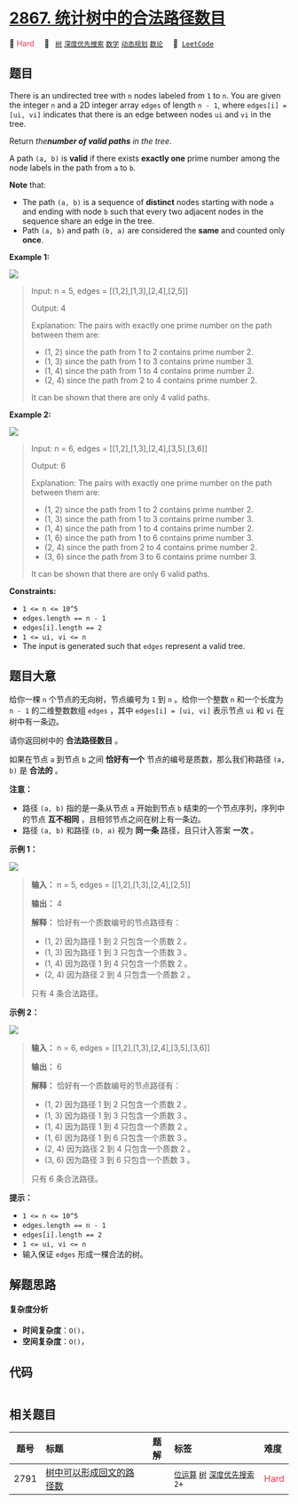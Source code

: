 # [2867. 统计树中的合法路径数目](https://leetcode.com/problems/count-valid-paths-in-a-tree)

🔴 <font color=#ff334b>Hard</font>&emsp; 🔖&ensp; [`树`](/tag/tree.md) [`深度优先搜索`](/tag/depth-first-search.md) [`数学`](/tag/math.md) [`动态规划`](/tag/dynamic-programming.md) [`数论`](/tag/number-theory.md)&emsp; 🔗&ensp;[`LeetCode`](https://leetcode.com/problems/count-valid-paths-in-a-tree)

## 题目

There is an undirected tree with `n` nodes labeled from `1` to `n`. You are
given the integer `n` and a 2D integer array `edges` of length `n - 1`, where
`edges[i] = [ui, vi]` indicates that there is an edge between nodes `ui` and
`vi` in the tree.

Return _the**number of valid paths** in the tree_.

A path `(a, b)` is **valid** if there exists **exactly one** prime number
among the node labels in the path from `a` to `b`.

**Note** that:

  * The path `(a, b)` is a sequence of **distinct** nodes starting with node `a` and ending with node `b` such that every two adjacent nodes in the sequence share an edge in the tree.
  * Path `(a, b)` and path `(b, a)` are considered the **same** and counted only **once**.



**Example 1:**

![](https://assets.leetcode.com/uploads/2023/08/27/example1.png)

> Input: n = 5, edges = [[1,2],[1,3],[2,4],[2,5]]
> 
> Output: 4
> 
> Explanation: The pairs with exactly one prime number on the path between them are: 
> - (1, 2) since the path from 1 to 2 contains prime number 2. 
> - (1, 3) since the path from 1 to 3 contains prime number 3.
> - (1, 4) since the path from 1 to 4 contains prime number 2.
> - (2, 4) since the path from 2 to 4 contains prime number 2.
> 
> It can be shown that there are only 4 valid paths.

**Example 2:**

![](https://assets.leetcode.com/uploads/2023/08/27/example2.png)

> Input: n = 6, edges = [[1,2],[1,3],[2,4],[3,5],[3,6]]
> 
> Output: 6
> 
> Explanation: The pairs with exactly one prime number on the path between them are: 
> - (1, 2) since the path from 1 to 2 contains prime number 2.
> - (1, 3) since the path from 1 to 3 contains prime number 3.
> - (1, 4) since the path from 1 to 4 contains prime number 2.
> - (1, 6) since the path from 1 to 6 contains prime number 3.
> - (2, 4) since the path from 2 to 4 contains prime number 2.
> - (3, 6) since the path from 3 to 6 contains prime number 3.
> 
> It can be shown that there are only 6 valid paths.

**Constraints:**

  * `1 <= n <= 10^5`
  * `edges.length == n - 1`
  * `edges[i].length == 2`
  * `1 <= ui, vi <= n`
  * The input is generated such that `edges` represent a valid tree.


## 题目大意

给你一棵 `n` 个节点的无向树，节点编号为 `1` 到 `n` 。给你一个整数 `n` 和一个长度为 `n - 1` 的二维整数数组 `edges`
，其中 `edges[i] = [ui, vi]` 表示节点 `ui` 和 `vi` 在树中有一条边。

请你返回树中的 **合法路径数目**  。

如果在节点 `a` 到节点 `b` 之间 **恰好有一个**  节点的编号是质数，那么我们称路径 `(a, b)` 是 **合法的**  。

**注意：**

  * 路径 `(a, b)` 指的是一条从节点 `a` 开始到节点 `b` 结束的一个节点序列，序列中的节点 **互不相同**  ，且相邻节点之间在树上有一条边。
  * 路径 `(a, b)` 和路径 `(b, a)` 视为 **同一条**  路径，且只计入答案 **一次**  。



**示例 1：**

![](https://assets.leetcode.com/uploads/2023/08/27/example1.png)

> 
> 
> 
> 
> 
> **输入：** n = 5, edges = [[1,2],[1,3],[2,4],[2,5]]
> 
> **输出：** 4
> 
> **解释：** 恰好有一个质数编号的节点路径有：
> - (1, 2) 因为路径 1 到 2 只包含一个质数 2 。
> - (1, 3) 因为路径 1 到 3 只包含一个质数 3 。
> - (1, 4) 因为路径 1 到 4 只包含一个质数 2 。
> - (2, 4) 因为路径 2 到 4 只包含一个质数 2 。
> 
> 只有 4 条合法路径。
> 
> 

**示例 2：**

![](https://assets.leetcode.com/uploads/2023/08/27/example2.png)

> 
> 
> 
> 
> 
> **输入：** n = 6, edges = [[1,2],[1,3],[2,4],[3,5],[3,6]]
> 
> **输出：** 6
> 
> **解释：** 恰好有一个质数编号的节点路径有：
> - (1, 2) 因为路径 1 到 2 只包含一个质数 2 。
> - (1, 3) 因为路径 1 到 3 只包含一个质数 3 。
> - (1, 4) 因为路径 1 到 4 只包含一个质数 2 。
> - (1, 6) 因为路径 1 到 6 只包含一个质数 3 。
> - (2, 4) 因为路径 2 到 4 只包含一个质数 2 。
> - (3, 6) 因为路径 3 到 6 只包含一个质数 3 。
> 
> 只有 6 条合法路径。
> 
> 



**提示：**

  * `1 <= n <= 10^5`
  * `edges.length == n - 1`
  * `edges[i].length == 2`
  * `1 <= ui, vi <= n`
  * 输入保证 `edges` 形成一棵合法的树。


## 解题思路

#### 复杂度分析

- **时间复杂度**：`O()`，
- **空间复杂度**：`O()`，

## 代码

```javascript

```

## 相关题目

<!-- prettier-ignore -->
| 题号 | 标题 | 题解 | 标签 | 难度 |
| :------: | :------ | :------: | :------ | :------ |
| 2791 | [树中可以形成回文的路径数](https://leetcode.com/problems/count-paths-that-can-form-a-palindrome-in-a-tree) |  |  [`位运算`](/tag/bit-manipulation.md) [`树`](/tag/tree.md) [`深度优先搜索`](/tag/depth-first-search.md) `2+` | <font color=#ff334b>Hard</font> |